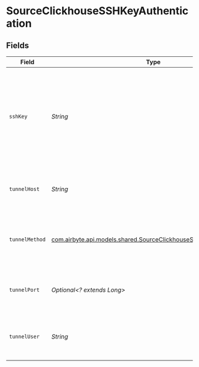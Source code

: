 # SourceClickhouseSSHKeyAuthentication


## Fields

| Field                                                                                                                           | Type                                                                                                                            | Required                                                                                                                        | Description                                                                                                                     | Example                                                                                                                         |
| ------------------------------------------------------------------------------------------------------------------------------- | ------------------------------------------------------------------------------------------------------------------------------- | ------------------------------------------------------------------------------------------------------------------------------- | ------------------------------------------------------------------------------------------------------------------------------- | ------------------------------------------------------------------------------------------------------------------------------- |
| `sshKey`                                                                                                                        | *String*                                                                                                                        | :heavy_check_mark:                                                                                                              | OS-level user account ssh key credentials in RSA PEM format ( created with ssh-keygen -t rsa -m PEM -f myuser_rsa )             |                                                                                                                                 |
| `tunnelHost`                                                                                                                    | *String*                                                                                                                        | :heavy_check_mark:                                                                                                              | Hostname of the jump server host that allows inbound ssh tunnel.                                                                |                                                                                                                                 |
| `tunnelMethod`                                                                                                                  | [com.airbyte.api.models.shared.SourceClickhouseSchemasTunnelMethod](../../models/shared/SourceClickhouseSchemasTunnelMethod.md) | :heavy_check_mark:                                                                                                              | Connect through a jump server tunnel host using username and ssh key                                                            |                                                                                                                                 |
| `tunnelPort`                                                                                                                    | *Optional<? extends Long>*                                                                                                      | :heavy_minus_sign:                                                                                                              | Port on the proxy/jump server that accepts inbound ssh connections.                                                             | 22                                                                                                                              |
| `tunnelUser`                                                                                                                    | *String*                                                                                                                        | :heavy_check_mark:                                                                                                              | OS-level username for logging into the jump server host.                                                                        |                                                                                                                                 |